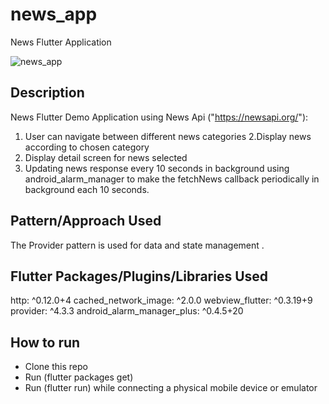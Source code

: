 # news_app

News Flutter Application

![news_app](https://i.imgur.com/g8lnsPS.gif)

## Description
News Flutter Demo Application using News Api ("https://newsapi.org/"):
1. User can navigate between different news categories
2.Display news according to chosen category
3. Display detail screen for news selected
4. Updating news response every 10 seconds in background using android_alarm_manager to make the fetchNews callback periodically in background each 10 seconds. 



## Pattern/Approach Used 
The Provider pattern is used for data and state management .

## Flutter Packages/Plugins/Libraries Used

  http: ^0.12.0+4
  cached_network_image: ^2.0.0
  webview_flutter: ^0.3.19+9
  provider: ^4.3.3
  android_alarm_manager_plus: ^0.4.5+20
  

## How to run
- Clone this repo
- Run (flutter packages get)
- Run (flutter run) while connecting a physical mobile device or emulator





